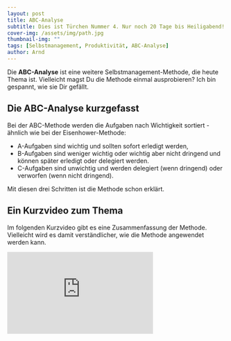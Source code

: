 ```yaml
---
layout: post
title: ABC-Analyse
subtitle: Dies ist Türchen Nummer 4. Nur noch 20 Tage bis Heiligabend!
cover-img: /assets/img/path.jpg
thumbnail-img: ""
tags: [Selbstmanagement, Produktivität, ABC-Analyse]
author: Arnd
---
```


Die **ABC-Analyse** ist eine weitere Selbstmanagement-Methode, die heute Thema ist. Vielleicht magst Du die Methode einmal ausprobieren? Ich bin gespannt, wie sie Dir gefällt.

## Die ABC-Analyse kurzgefasst

Bei der ABC-Methode werden die Aufgaben nach Wichtigkeit sortiert - ähnlich wie bei der Eisenhower-Methode: 

* A-Aufgaben sind wichtig und sollten sofort erledigt werden, 
* B-Aufgaben sind weniger wichtig oder wichtig aber nicht dringend und können später erledigt oder delegiert werden. 
* C-Aufgaben sind unwichtig und werden delegiert (wenn dringend) oder verworfen (wenn nicht dringend).

Mit diesen drei Schritten ist die Methode schon erklärt.

## Ein Kurzvideo zum Thema

Im folgenden Kurzvideo gibt es eine Zusammenfassung der Methode. Vielleicht wird es damit verständlicher, wie die Methode angewendet werden kann.

<iframe width="336" height="189" src="https://www.youtube.com/embed/Ynqj9T_F4zA?si=mJafFujGpis2J0-f" title="YouTube video player" frameborder="0" allow="accelerometer; autoplay; clipboard-write; encrypted-media; gyroscope; picture-in-picture; web-share" referrerpolicy="strict-origin-when-cross-origin" allowfullscreen></iframe>